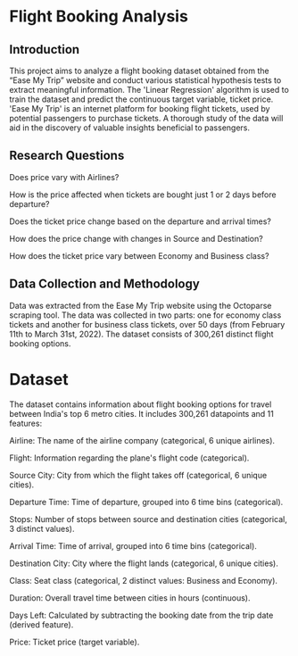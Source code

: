 # Flight Booking Analysis
## Introduction

This project aims to analyze a flight booking dataset obtained from the “Ease My Trip” website and conduct various statistical hypothesis tests to extract meaningful information. The 'Linear Regression' algorithm is used to train the dataset and predict the continuous target variable, ticket price. 'Ease My Trip' is an internet platform for booking flight tickets, used by potential passengers to purchase tickets. A thorough study of the data will aid in the discovery of valuable insights beneficial to passengers.

## Research Questions

Does price vary with Airlines?

How is the price affected when tickets are bought just 1 or 2 days before departure?

Does the ticket price change based on the departure and arrival times?

How does the price change with changes in Source and Destination?

How does the ticket price vary between Economy and Business class?

## Data Collection and Methodology

Data was extracted from the Ease My Trip website using the Octoparse scraping tool. The data was collected in two parts: one for economy class tickets and another for business class tickets, over 50 days (from February 11th to March 31st, 2022). The dataset consists of 300,261 distinct flight booking options.

# Dataset
The dataset contains information about flight booking options for travel between India's top 6 metro cities. It includes 300,261 datapoints and 11 features:

Airline: The name of the airline company (categorical, 6 unique airlines).

Flight: Information regarding the plane's flight code (categorical).

Source City: City from which the flight takes off (categorical, 6 unique cities).

Departure Time: Time of departure, grouped into 6 time bins (categorical).

Stops: Number of stops between source and destination cities (categorical, 3 distinct values).

Arrival Time: Time of arrival, grouped into 6 time bins (categorical).

Destination City: City where the flight lands (categorical, 6 unique cities).

Class: Seat class (categorical, 2 distinct values: Business and Economy).

Duration: Overall travel time between cities in hours (continuous).

Days Left: Calculated by subtracting the booking date from the trip date (derived feature).

Price: Ticket price (target variable).
